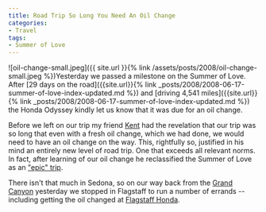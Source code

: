 ```yaml
---
title: Road Trip So Long You Need An Oil Change
categories:
- Travel
tags:
- Summer of Love
---
```


![oil-change-small.jpeg]({{ site.url }}{% link /assets/posts/2008/oil-change-small.jpeg %})Yesterday we passed a milestone on the Summer of Love. After [29 days on the road]({{site.url}}{% link _posts/2008/2008-06-17-summer-of-love-index-updated.md %}) and [driving 4,541 miles]({{site.url}}{% link _posts/2008/2008-06-17-summer-of-love-index-updated.md %}) the Honda Odyssey kindly let us know that it was due for an oil change.

Before we left on our trip my friend [Kent](http://www.thetangens.net/) had the revelation that our trip was so long that even with a fresh oil change, which we had done, we would need to have an oil change on the way. This, rightfully so, justified in his mind an entirely new level of road trip. One that exceeds all relevant norms. In fact, after learning of our oil change he reclassified the Summer of Love as an ["epic" trip](http://twitter.com/ktangen/statuses/839103901).

There isn't that much in Sedona, so on our way back from the [Grand Canyon](http://www.nps.gov/grca/) yesterday we stopped in Flagstaff to run a number of errands -- including getting the oil changed at [Flagstaff Honda](http://www.flagstaffmotors.com/).
